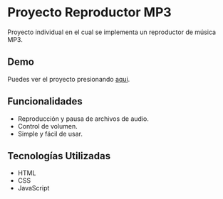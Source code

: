# Proyecto Reproductor MP3

Proyecto individual en el cual se implementa un reproductor de música MP3.

## Demo

Puedes ver el proyecto presionando [aqui](https://valeen-rodriguez.github.io/proyecto-mp3-reproductor/).

## Funcionalidades

- Reproducción y pausa de archivos de audio.
- Control de volumen.
- Simple y fácil de usar.

## Tecnologías Utilizadas

- HTML
- CSS
- JavaScript
